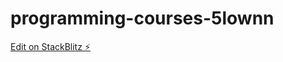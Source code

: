 # programming-courses-5lownn

[Edit on StackBlitz ⚡️](https://stackblitz.com/edit/programming-courses-djkdvy)